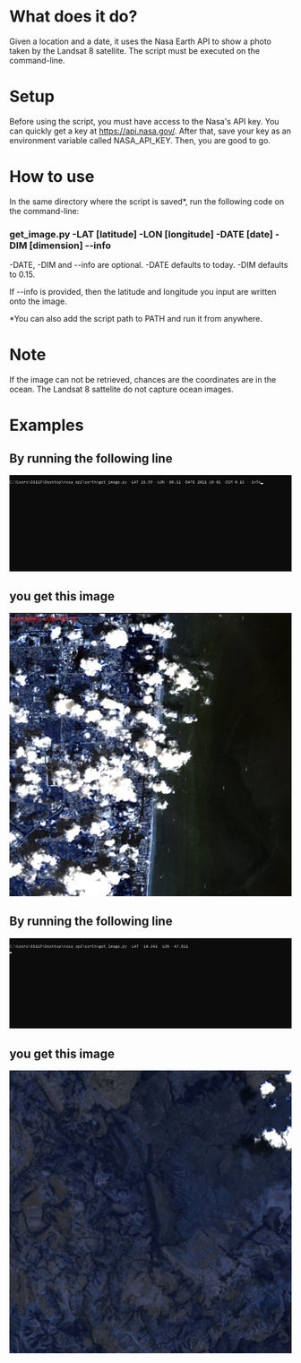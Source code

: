 # What does it do?
Given a location and a date, it uses the Nasa Earth API to show a photo taken by the Landsat 8 satellite. The script must be executed on the command-line.

# Setup
Before using the script, you must have access to the Nasa's API key. You can quickly get a key at https://api.nasa.gov/.
After that, save your key as an environment variable called NASA_API_KEY. Then, you are good to go.

# How to use
<p>In the same directory where the script is saved*, run the following code on the command-line:</p> 
<h3>get_image.py -LAT [latitude] -LON [longitude] -DATE [date] -DIM [dimension] --info</h3>
<p>-DATE, -DIM and --info are optional. -DATE defaults to today. -DIM defaults to 0.15.</p>
<p>If --info is provided, then the latitude and longitude you input are written onto the image.</p>
<p></p>
<p>*You can also add the script path to PATH and run it from anywhere.</p>

# Note
If the image can not be retrieved, chances are the coordinates are in the ocean. The Landsat 8 sattelite do not capture ocean images.

# Examples
<h2>By running the following line</h2>
<img src="examples/example1.jpg">
<div></div>
<h2>you get this image</h2>
<img src="examples/img1.jpg">
<h2>By running the following line</h2>
<img src="examples/example2.jpg">
<div></div>
<h2>you get this image</h2>
<img src="examples/img2.jpg">
